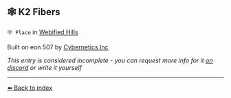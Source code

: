 ## 🕸️ K2 Fibers

`🪧 Place` in [Webified Hills](../refs/webified_hills.md)

Built on eon 507 by [Cybernetics Inc](../refs/cybernetics_inc.md)

_This entry is considered incomplete - you can request more info for it [on discord](<https://discord.com/channels/562910943848169472/1173922660489633802>) or write it yourself_


----------
[⬅️ Back to index](../r/#2dc0_s)